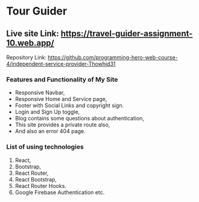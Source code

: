 # Tour Guider #
## Live site Link: https://travel-guider-assignment-10.web.app/ ##
Repository Link: https://github.com/programming-hero-web-course-4/independent-service-provider-Thowhid31

### Features and Functionality of My Site ###
* Responsive Navbar,
* Responsive Home and Service page,
* Footer with Social Links and copyright sign.
* Login and Sign Up toggle,
* Blog contains some questions about authentication,
* This site provides a private route also,
* And also an error 404 page.

### List of using technologies ###
1. React,
2. Bootstrap,
3. React Router,
4. React Bootstrap,
5. React Router Hooks.
6. Google Firebase Authentication etc.